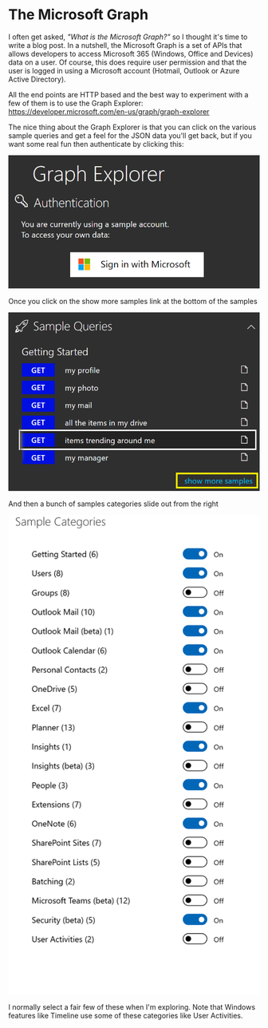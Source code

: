# The Microsoft Graph
I often get asked, *"What is the Microsoft Graph?"* so I thought it's time to write a blog post. In a nutshell, the Microsoft Graph is a set of APIs that allows developers to access Microsoft 365 (Windows, Office and Devices) data on a user. Of course, this does require user permission and that the user is logged in using a Microsoft account (Hotmail, Outlook or Azure Active Directory).

All the end points are HTTP based and the best way to experiment with a few of them is to use the Graph Explorer:
https://developer.microsoft.com/en-us/graph/graph-explorer

The nice thing about the Graph Explorer is that you can click on the various sample queries and get a feel for the JSON data you'll get back, but if you want some real fun then authenticate by clicking this:

![Authentication](/Assets/authenticationScreen.png "Authentication")

Once you click on the show more samples link at the bottom of the samples

![ShowMoreSamples](/Assets/showMoreSamples.png "Show more samples")

And then a bunch of samples categories slide out from the right

![SamplesCategories](/Assets/sampleCategories.png "Sample categories")

I normally select a fair few of these when I'm exploring. Note that Windows features like Timeline use some of these categories like User Activities. 


